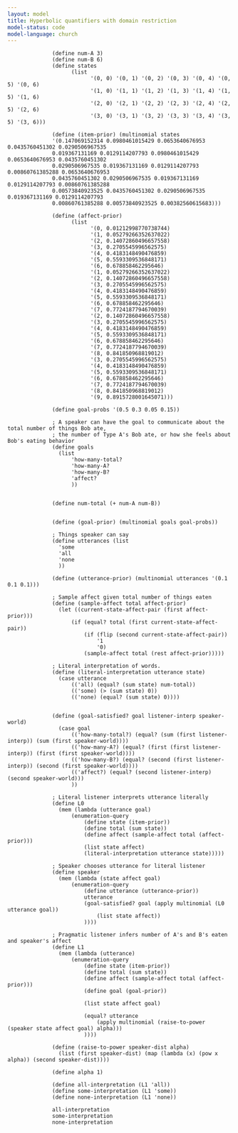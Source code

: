 ```yaml
---
layout: model
title: Hyperbolic quantifiers with domain restriction
model-status: code
model-language: church
---
```


                  (define num-A 3)
                  (define num-B 6)
                  (define states 
                        (list 
                              '(0, 0) '(0, 1) '(0, 2) '(0, 3) '(0, 4) '(0, 5) '(0, 6) 
                              '(1, 0) '(1, 1) '(1, 2) '(1, 3) '(1, 4) '(1, 5) '(1, 6) 
                              '(2, 0) '(2, 1) '(2, 2) '(2, 3) '(2, 4) '(2, 5) '(2, 6) 
                              '(3, 0) '(3, 1) '(3, 2) '(3, 3) '(3, 4) '(3, 5) '(3, 6)))
                              
                  (define (item-prior) (multinomial states 
                  '(0.147069152314 0.0980461015429 0.0653640676953 0.0435760451302 0.0290506967535 
                  0.019367131169 0.0129114207793 0.0980461015429 0.0653640676953 0.0435760451302 
                  0.0290506967535 0.019367131169 0.0129114207793 0.00860761385288 0.0653640676953 
                  0.0435760451302 0.0290506967535 0.019367131169 0.0129114207793 0.00860761385288 
                  0.00573840923525 0.0435760451302 0.0290506967535 0.019367131169 0.0129114207793 
                  0.00860761385288 0.00573840923525 0.00382560615683)))
                  
                  (define (affect-prior) 
                        (list 
                              '(0, 0.01212998770738744) 
                              '(1, 0.05279266352637022) 
                              '(2, 0.14072860496657558) 
                              '(3, 0.2705545996562575) 
                              '(4, 0.4183148490476859) 
                              '(5, 0.5593309536848171) 
                              '(6, 0.678858462295646) 
                              '(1, 0.05279266352637022) 
                              '(2, 0.14072860496657558) 
                              '(3, 0.2705545996562575) 
                              '(4, 0.4183148490476859) 
                              '(5, 0.5593309536848171) 
                              '(6, 0.678858462295646) 
                              '(7, 0.7724187794670039) 
                              '(2, 0.14072860496657558) 
                              '(3, 0.2705545996562575) 
                              '(4, 0.4183148490476859) 
                              '(5, 0.5593309536848171) 
                              '(6, 0.678858462295646) 
                              '(7, 0.7724187794670039) 
                              '(8, 0.841850968819012) 
                              '(3, 0.2705545996562575) 
                              '(4, 0.4183148490476859) 
                              '(5, 0.5593309536848171) 
                              '(6, 0.678858462295646) 
                              '(7, 0.7724187794670039) 
                              '(8, 0.841850968819012) 
                              '(9, 0.8915728001645071)))
                              
                  (define goal-probs '(0.5 0.3 0.05 0.15))
                  
                  ; A speaker can have the goal to communicate about the total number of things Bob ate,
                  ; the number of Type A's Bob ate, or how she feels about Bob's eating behavior
                  (define goals
                  	(list
                  		'how-many-total?
                  		'how-many-A?
                  		'how-many-B?
                  		'affect?
                  		))
                  
                  
                  (define num-total (+ num-A num-B))
                  
                  
                  (define (goal-prior) (multinomial goals goal-probs))
                  
                  ; Things speaker can say
                  (define utterances (list
                  	'some
                  	'all
                  	'none
                  	))
                  
                  (define (utterance-prior) (multinomial utterances '(0.1 0.1 0.1)))
                  
                  ; Sample affect given total number of things eaten
                  (define (sample-affect total affect-prior)
                  	(let ((current-state-affect-pair (first affect-prior)))
                  		(if (equal? total (first current-state-affect-pair))
                  			(if (flip (second current-state-affect-pair))
                  				'1
                  				'0)
                  			(sample-affect total (rest affect-prior)))))
                  
                  ; Literal interpretation of words. 
                  (define (literal-interpretation utterance state)
                  	(case utterance
                  		(('all) (equal? (sum state) num-total))
                  		(('some) (> (sum state) 0))
                  		(('none) (equal? (sum state) 0))))
            
                  
                  (define (goal-satisfied? goal listener-interp speaker-world)
                  	(case goal
                  		(('how-many-total?) (equal? (sum (first listener-interp)) (sum (first speaker-world))))
                  		(('how-many-A?) (equal? (first (first listener-interp)) (first (first speaker-world))))
                  		(('how-many-B?) (equal? (second (first listener-interp)) (second (first speaker-world))))
                  		(('affect?) (equal? (second listener-interp) (second speaker-world)))
                  		))
                  
                  ; Literal listener interprets utterance literally
                  (define L0
                  	(mem (lambda (utterance goal)
                  		(enumeration-query
                  			(define state (item-prior))
                  			(define total (sum state))
                  			(define affect (sample-affect total (affect-prior)))
                  			(list state affect)
                  			(literal-interpretation utterance state)))))
                  
                  ; Speaker chooses utterance for literal listener
                  (define speaker
                  	(mem (lambda (state affect goal)
                  		(enumeration-query
                  			(define utterance (utterance-prior))
                  			utterance
                  			(goal-satisfied? goal (apply multinomial (L0 utterance goal))
                  				(list state affect))
                  			))))
                  
                  ; Pragmatic listener infers number of A's and B's eaten and speaker's affect
                  (define L1
                  	(mem (lambda (utterance)
                  		(enumeration-query
                  			(define state (item-prior))
                  			(define total (sum state))
                  			(define affect (sample-affect total (affect-prior)))
                  			(define goal (goal-prior))
                  
                  			(list state affect goal)
                  
                  			(equal? utterance
                  				(apply multinomial (raise-to-power (speaker state affect goal) alpha)))
                  			))))
                  
                  (define (raise-to-power speaker-dist alpha)
                  	(list (first speaker-dist) (map (lambda (x) (pow x alpha)) (second speaker-dist))))
                  
                  (define alpha 1)
                  
                  (define all-interpretation (L1 'all))
                  (define some-interpretation (L1 'some))
                  (define none-interpretation (L1 'none))
                  
                  all-interpretation
                  some-interpretation
                  none-interpretation
                  
